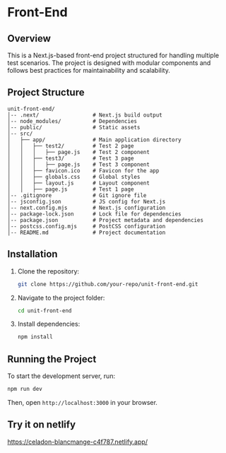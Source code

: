 # Front-End

## Overview

This is a Next.js-based front-end project structured for handling multiple test scenarios. The project is designed with modular components and follows best practices for maintainability and scalability.

## Project Structure

```
unit-front-end/
│-- .next/                 # Next.js build output
│-- node_modules/          # Dependencies
│-- public/                # Static assets
│-- src/
│   ├── app/               # Main application directory
│   │   ├── test2/         # Test 2 page
│   │   │   ├── page.js    # Test 2 component
│   │   ├── test3/         # Test 3 page
│   │   │   ├── page.js    # Test 3 component
│   │   ├── favicon.ico    # Favicon for the app
│   │   ├── globals.css    # Global styles
│   │   ├── layout.js      # Layout component
│   │   ├── page.js        # Test 1 page
│-- .gitignore             # Git ignore file
│-- jsconfig.json          # JS config for Next.js
│-- next.config.mjs        # Next.js configuration
│-- package-lock.json      # Lock file for dependencies
│-- package.json           # Project metadata and dependencies
│-- postcss.config.mjs     # PostCSS configuration
│-- README.md              # Project documentation
```

## Installation

1. Clone the repository:
   ```sh
   git clone https://github.com/your-repo/unit-front-end.git
   ```
2. Navigate to the project folder:
   ```sh
   cd unit-front-end
   ```
3. Install dependencies:
   ```sh
   npm install
   ```

## Running the Project

To start the development server, run:

```sh
npm run dev
```

Then, open `http://localhost:3000` in your browser.

## Try it on netlify
https://celadon-blancmange-c4f787.netlify.app/

